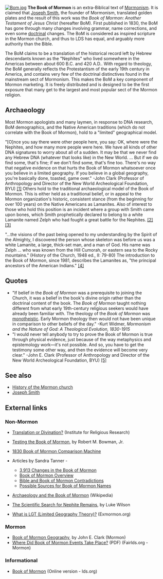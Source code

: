 [![Bom.jpg](images/d/d3/Bom.jpg)](http://www.theopedia.com/File:Bom.jpg)
**The Book of Mormon** is an extra-Biblical text of
[Mormonism](Mormonism "Mormonism"). It is claimed that
[Joseph Smith](Joseph_Smith "Joseph Smith"), the founder of
Mormonism, translated golden plates and the result of this work was
the *Book of Mormon: Another Testament of Jesus Christ* (hereafter
BoM). First published in 1830, the BoM has gone through many
changes involving grammar, name corrections, and even some
[doctrinal](Doctrine "Doctrine") changes. The BoM is considered as
inspired scripture in the Mormon church, and thus to LDS has equal,
and arguably more authority than the Bible.

The BoM claims to be a translation of the historical record left by
Hebrew descendants known as the "Nephites" who lived somewhere in
the Americas between about 600 B.C. and 420 A.D.. With regard to
theology, the BoM generally reflects the Protestantism of the early
19th century in America, and contains very few of the doctrinal
distinctives found in the mainstream sect of Mormonism. This makes
the BoM a key component of Mormon marketing. It is freely
distributed and is designed to be the first exposure that many get
to the largest and most popular sect of the Mormon religion.

## Archaeology

Most Mormon apologists and many laymen, in response to DNA
research, BoM demographics, and the Native American traditions
(which do not correlate with the Book of Mormon), hold to a
"limited" geographical model.

"[O]nce you say there were other people here, you say: OK, where
were the Nephites, and how many more people were here. We have all
kinds of other DNA signatures to worry about all of a sudden. It
may be that we never find any Hebrew DNA (whatever that looks like)
in the New World. ... But if we do find some, that's fine; if we
don't find some, that's fine too. There's no way that negative
evidence on that hurts the Book of Mormon whatsoever once you
believe in a limited geography. If you believe in a global
geography, you're basically done, toasted, game over." -John Clark
(Professor of Anthropology and Director of the New World
Archeological Foundation, BYU)
[[1]](http://www.tungate.com/clark.htm)
Others hold to the traditional archaeological model of the Book of
Mormon. This is either held as a traditional belief, or in appeal
to the Mormon organization's historic, consistent stance (from the
beginning for over 100 years) on the Native Americans as Lamanites.
Also of interest to those who hold this position is an incident
where a group with Smith came upon bones, which Smith prophetically
declared to belong to a white Lamanite named Zelph who had fought a
great battle for the Nephites.
[[2]](http://www.exmormon.org/mormon/mormon388.htm)
[[3]](http://www.utlm.org/onlineresources/zelph.htm)

"...the visions of the past being opened to my understanding by the
Spirit of the Almighty, I discovered the person whose skeleton was
before us was a white Lamanite, a large, thick-set man, and a man
of God. His name was Zelph ... who was known from the Hill Cumorah,
or eastern sea to the Rocky mountains." (History of the Church,
1948 ed., II: 79-80)
The introduction to the Book of Mormon, since 1981, describes the
Lamanites as, "the principal ancestors of the American Indians."
[[4]](http://www.irr.org/mit/bomarch1.html#Return%205)

## Quotes

-   "If belief in the *Book of Mormon* was a prerequisite to
    joining the Church, it was a belief in the book's divine origin
    rather than the doctrinal content of the book. The *Book of Mormon*
    taught nothing different from what early 19th-century religious
    seekers would have already been familiar with. The theology of the
    *Book of Mormon* was [monotheistic](Monotheism "Monotheism"). Early
    Mormon theology then would not have been unique in comparison to
    other beliefs of the day." -Kurt Widmer,
    *Mormonism and the Nature of God: A Theological Evolution, 1830-1915*
-   "I would never tell anybody to try to prove the Book of Mormon
    is true through physical evidence, just because of the way
    metaphysics and epistemology work—it's not possible. And so, you
    have to get the testimony some other way, and then the evidence
    will become very clear." -John E. Clark (Professor of Anthropology
    and Director of the New World Archeological Foundation, BYU)
    [[5]](http://www.tungate.com/clark.htm)


## See also

-   [History of the Mormon church](History_of_the_Mormon_church "History of the Mormon church")
-   [Joseph Smith](Joseph_Smith "Joseph Smith")

## External links

### Non-Mormon

-   [Translation or Divination?](http://www.irr.org/mit/divination.html)
    (Institute for Religious Research)
-   [Testing the Book of Mormon](http://www.answeringlds.org/index.html?artCTR.html),
    by Robert M. Bowman, Jr.
-   [1830 Book of Mormon Comparison Machine](http://www.mazeministry.com/machine/machine.htm)
-   Articles by Sandra Tanner -
    -   [3,913 Changes in the Book of Mormon](http://www.utlm.org/onlinebooks/3913intro.htm)
    -   [Book of Mormon Overview](http://www.utlm.org/onlineresources/bomoverview.htm)
    -   [Bible and Book of Mormon Contradictions](http://www.utlm.org/onlineresources/bibleandbomcontradictions.htm)
    -   [Possible Sources for Book of Mormon Names](http://www.utlm.org/onlineresources/bomnames.htm)

-   [Archaeology and the Book of Mormon](http://en.wikipedia.org/wiki/Archaeology_and_the_Book_of_Mormon)
    (Wikipedia)
-   [The Scientific Search for Nephite Remains](http://www.irr.org/mit/bomarch1.html),
    by Luke Wilson
-   [What is LGT (Limited Geography Theory)?](http://www.exmormon.org/mormon/mormon388.htm)
    (Exmormon.org)

### Mormon

-   [Book of Mormon Geography](http://www.lightplanet.com/mormons/basic/bom/geography_eom.htm),
    by John E. Clark (Mormon)
-   [Where Did Book of Mormon Events Take Place?](http://www.fairlds.org/apol/brochures/BoMEvents.pdf)
    (PDF) (Fairlds.org - Mormon)

### Informational

-   [Book of Mormon](http://scriptures.lds.org/bm/contents) (Online
    version - lds.org)



